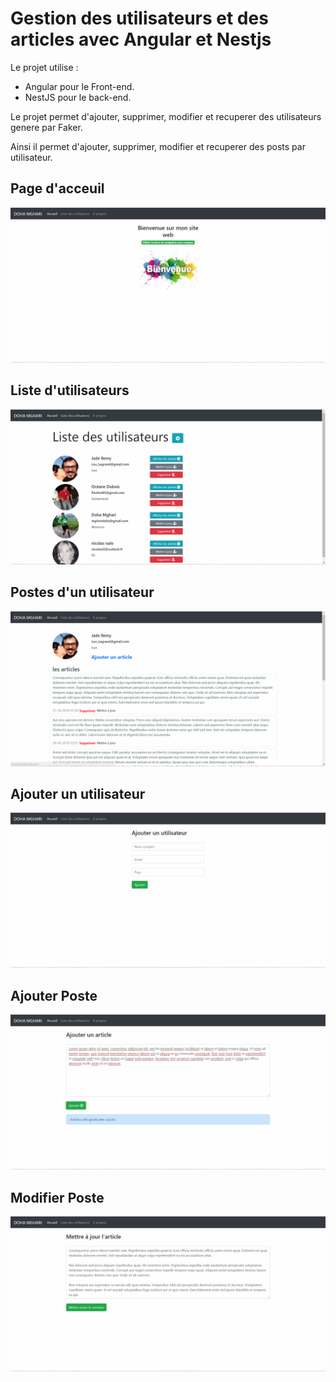 # Gestion des utilisateurs et des articles avec Angular et Nestjs

Le projet utilise :
* Angular pour le Front-end.
* NestJS pour le back-end.

Le projet permet d'ajouter, supprimer, modifier et recuperer des utilisateurs genere par Faker.

Ainsi il permet d'ajouter, supprimer, modifier et recuperer des posts par utilisateur.

## Page d'acceuil
![alt text](https://github.com/DohaMghari/angular_nestjs_Mghari/blob/master/captures/welcome_page.jpg)

## Liste d'utilisateurs

![alt text](https://github.com/DohaMghari/angular_nestjs_Mghari/blob/master/captures/liste_des_utilisateurs.jpg)

## Postes d'un utilisateur

![alt text](https://github.com/DohaMghari/angular_nestjs_Mghari/blob/master/captures/liste_des_articles.jpg)

## Ajouter un utilisateur

![alt text](https://github.com/DohaMghari/angular_nestjs_Mghari/blob/master/captures/Ajouter_un_utilisateur.jpg)

## Ajouter Poste

![alt text](https://github.com/DohaMghari/angular_nestjs_Mghari/blob/master/captures/ajouter_un_article.jpg)

## Modifier Poste

![alt text](https://github.com/DohaMghari/angular_nestjs_Mghari/blob/master/captures/update_article.jpg)

